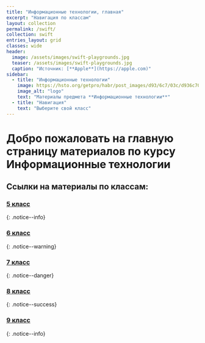 ```yaml
---
title: "Информационные технологии, главная"
excerpt: "Навигация по классам"
layout: collection
permalink: /swift/
collection: swift
entries_layout: grid
classes: wide
header:
  image: /assets/images/swift-playgrounds.jpg
  teaser: /assets/images/swift-playgrounds.jpg
  caption: "Источник: [**Apple**](https://apple.com)"
sidebar:
  - title: "Информационные технологии"
    image: https://hsto.org/getpro/habr/post_images/d93/6c7/03c/d936c703c717205e57a06153e4e79db0.png
    image_alt: "logo"
    text: "Материалы предмета **Информационные технологии**"
  - title: "Навигация"
    text: "Выберите свой класс"
---
```



# Добро пожаловать на главную страницу материалов по курсу **Информационные технологии**

## Ссылки на материалы по классам:

### [5 класс](#)
{: .notice--info}

### [6 класс](#)
{: .notice--warning}

### [7 класс](#)
{: .notice--danger}

### [8 класс](#)
{: .notice--success}

### [9  класс](#)
{: .notice--info}